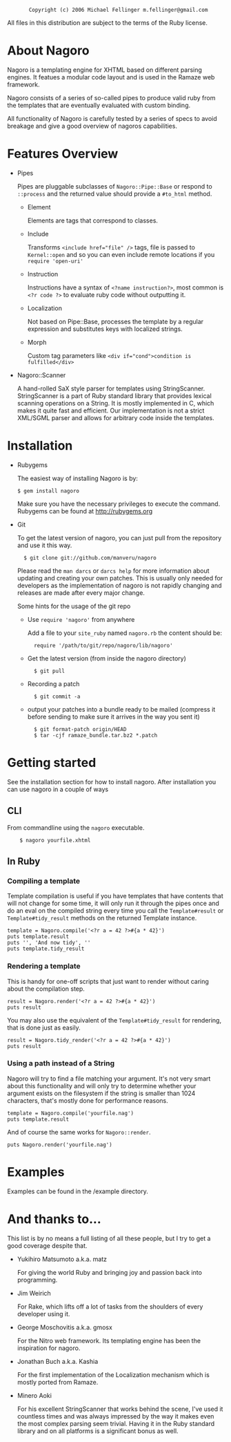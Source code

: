            Copyright (c) 2006 Michael Fellinger m.fellinger@gmail.com
  All files in this distribution are subject to the terms of the Ruby license.

# About Nagoro

Nagoro is a templating engine for XHTML based on different parsing engines.
It featues a modular code layout and is used in the Ramaze web framework.

Nagoro consists of a series of so-called pipes to produce valid ruby from the
templates that are eventually evaluated with custom binding.

All functionality of Nagoro is carefully tested by a series of specs to avoid
breakage and give a good overview of nagoros capabilities.

# Features Overview

* Pipes

  Pipes are pluggable subclasses of `Nagoro::Pipe::Base` or respond to `::process`
  and the returned value should provide a `#to_html` method.

  * Element

    Elements are tags that correspond to classes.

  * Include

    Transforms `<include href="file" />` tags, file is passed to `Kernel::open` and
    so you can even include remote locations if you `require 'open-uri'`

  * Instruction

    Instructions have a syntax of `<?name instruction?>`, most common is
    `<?r code ?>` to evaluate ruby code without outputting it.

  * Localization

    Not based on Pipe::Base, processes the template by a regular expression and
    substitutes keys with localized strings.

  * Morph

    Custom tag parameters like `<div if="cond">condition is fulfilled</div>`

* Nagoro::Scanner

  A hand-rolled SaX style parser for templates using StringScanner.
  StringScanner is a part of Ruby standard library that provides lexical
  scanning operations on a String.
  It is mostly implemented in C, which makes it quite fast and efficient.
  Our implementation is not a strict XML/SGML parser and allows for arbitrary
  code inside the templates.


# Installation


* Rubygems

  The easiest way of installing Nagoro is by:

      $ gem install nagoro

  Make sure you have the necessary privileges to execute the command.
  Rubygems can be found at http://rubygems.org

* Git

  To get the latest version of nagoro, you can just pull from the repository
  and use it this way.

        $ git clone git://github.com/manveru/nagoro

  Please read the `man darcs` or `darcs help` for more information about
  updating and creating your own patches.
  This is usually only needed for developers as the implementation of nagoro is
  not rapidly changing and releases are made after every major change.

  Some hints for the usage of the git repo

  * Use `require 'nagoro'` from anywhere

    Add a file to your `site_ruby` named `nagoro.rb`
    the content should be:

          require '/path/to/git/repo/nagoro/lib/nagoro'

  * Get the latest version (from inside the nagoro directory)

          $ git pull

  * Recording a patch

          $ git commit -a

  * output your patches into a bundle ready to be mailed (compress it before
    sending to make sure it arrives in the way you sent it)

          $ git format-patch origin/HEAD
          $ tar -cjf ramaze_bundle.tar.bz2 *.patch


# Getting started

See the installation section for how to install nagoro.
After installation you can use nagoro in a couple of ways

## CLI

  From commandline using the `nagoro` executable.

        $ nagoro yourfile.xhtml

## In Ruby

### Compiling a template

Template compilation is useful if you have templates that have contents that
will not change for some time, it will only run it through the pipes once and
do an eval on the compiled string every time you call the `Template#result` or
`Template#tidy_result` methods on the returned Template instance.

    template = Nagoro.compile('<?r a = 42 ?>#{a * 42}')
    puts template.result
    puts '', 'And now tidy', ''
    puts template.tidy_result

### Rendering a template

This is handy for one-off scripts that just want to render without caring about
the compilation step.

    result = Nagoro.render('<?r a = 42 ?>#{a * 42}')
    puts result

You may also use the equivalent of the `Template#tidy_result` for rendering, that is done just as easily.

    result = Nagoro.tidy_render('<?r a = 42 ?>#{a * 42}')
    puts result

### Using a path instead of a String

Nagoro will try to find a file matching your argument. It's not very smart
about this functionality and will only try to determine whether your argument
exists on the filesystem if the string is smaller than 1024 characters, that's
mostly done for performance reasons.

    template = Nagoro.compile('yourfile.nag')
    puts template.result

And of course the same works for `Nagoro::render`.

    puts Nagoro.render('yourfile.nag')

# Examples

Examples can be found in the /example directory.


# And thanks to...

This list is by no means a full listing of all these people, but I try to
get a good coverage despite that.

* Yukihiro Matsumoto a.k.a. matz

  For giving the world Ruby and bringing joy and passion back into programming.

* Jim Weirich

  For Rake, which lifts off a lot of tasks from the shoulders of every
  developer using it.

* George Moschovitis a.k.a. gmosx

  For the Nitro web framework. Its templating engine has been the inspiration
  for nagoro.

* Jonathan Buch a.k.a. Kashia

  For the first implementation of the Localization mechanism which is mostly
  ported from Ramaze.

* Minero Aoki

  For his excellent StringScanner that works behind the scene, I've used it
  countless times and was always impressed by the way it makes even the most
  complex parsing seem trivial. Having it in the Ruby standard library and on
  all platforms is a significant bonus as well.

